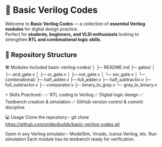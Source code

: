 # 🎯 Basic Verilog Codes

Welcome to **Basic Verilog Codes** — a collection of **essential Verilog modules** for digital design practice.  
Perfect for **students, beginners, and VLSI enthusiasts** looking to strengthen **RTL and combinational logic skills**.

## 📂 Repository Structure

🛠 Modules Included
basic-verilog-codes/
│
├─ README.md
├─ gates/
│   ├─ and_gate.v
│   ├─ or_gate.v
│   ├─ not_gate.v
│   └─ xor_gate.v
│
└─ combinational/
    ├─ half_adder.v
    ├─ full_adder.v
    ├─ half_subtractor.v
    ├─ full_subtractor.v
    ├─ comparator.v
    ├─ binary_to_gray.v
    └─ gray_to_binary.v

⚡ Skills Practiced:-
✅ RTL coding in Verilog
✅ Digital logic design
✅ Testbench creation & simulation
✅ GitHub version control & commit discipline

💻 Usage
Clone the repository:-
git clone https://github.com/sridevibuilds/basic-verilog-codes.git

Open in any Verilog simulator:-
ModelSim, Vivado, Icarus Verilog, etc.
Run simulation
Each module has its testbench ready for verification.

